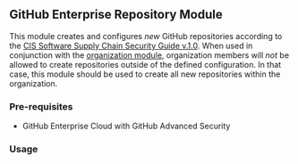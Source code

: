## GitHub Enterprise Repository Module

This module creates and configures _new_ GitHub repositories according to the [CIS Software Supply Chain Security Guide v.1.0](https://github.com/aquasecurity/chain-bench/blob/main/docs/CIS-Software-Supply-Chain-Security-Guide-v1.0.pdf). When used in conjunction with the [organization module](../organization/README.md), organization members will _not_ be allowed to create repositories outside of the defined configuration. In that case, this module should be used to create all new repositories within the organization.

### Pre-requisites

- GitHub Enterprise Cloud with GitHub Advanced Security

### Usage

```hcl

```